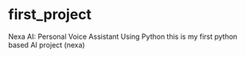 # first_project
Nexa AI: Personal Voice Assistant Using Python
this is my first python based AI project (nexa)
